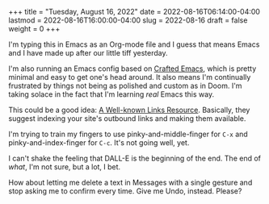 +++
title = "Tuesday, August 16, 2022"
date = 2022-08-16T06:14:00-04:00
lastmod = 2022-08-16T16:00:00-04:00
slug = 2022-08-16
draft = false
weight = 0
+++

I'm typing this in Emacs as an Org-mode file and I guess that means Emacs and I have made up after our little tiff yesterday.

I'm also running an Emacs config based on [Crafted Emacs](https://github.com/SystemCrafters/crafted-emacs), which is pretty minimal and easy to get one's head around. It also means I'm continually frustrated by things not being as polished and custom as in Doom. I'm taking solace in the fact that I'm learning _real_ Emacs this way.

This could be a good idea: [A Well-known Links Resource](https://blog.jim-nielsen.com/2022/well-known-links-resource/). Basically, they suggest indexing your site's outbound links and making them available.

I'm trying to train my fingers to use pinky-and-middle-finger for `C-x` and pinky-and-index-finger for `C-c`. It's not going well, yet.

I can't shake the feeling that DALL-E is the beginning of the end. The end of _what_, I'm not sure, but a lot, I bet.

How about letting me delete a text in Messages with a single gesture and stop asking me to confirm every time. Give me Undo, instead. Please?

[//]: # "Exported with love from a post written in Org mode"
[//]: # "- https://github.com/kaushalmodi/ox-hugo"